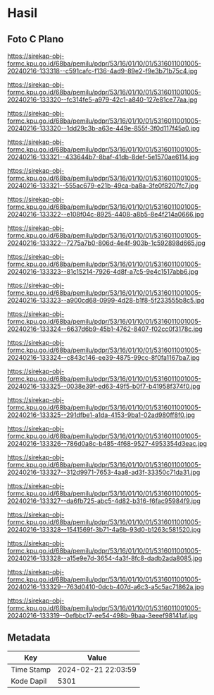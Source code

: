 # Hasil

## Foto C Plano

https://sirekap-obj-formc.kpu.go.id/68ba/pemilu/pdpr/53/16/01/10/01/5316011001005-20240216-133318--c591cafc-f136-4ad9-89e2-f9e3b71b75c4.jpg

https://sirekap-obj-formc.kpu.go.id/68ba/pemilu/pdpr/53/16/01/10/01/5316011001005-20240216-133320--fc314fe5-a979-42c1-a840-127e81ce77aa.jpg

https://sirekap-obj-formc.kpu.go.id/68ba/pemilu/pdpr/53/16/01/10/01/5316011001005-20240216-133320--1dd29c3b-a63e-449e-855f-3f0d117f45a0.jpg

https://sirekap-obj-formc.kpu.go.id/68ba/pemilu/pdpr/53/16/01/10/01/5316011001005-20240216-133321--433644b7-8baf-41db-8def-5e1570ae6114.jpg

https://sirekap-obj-formc.kpu.go.id/68ba/pemilu/pdpr/53/16/01/10/01/5316011001005-20240216-133321--555ac679-e21b-49ca-ba8a-3fe0f8207fc7.jpg

https://sirekap-obj-formc.kpu.go.id/68ba/pemilu/pdpr/53/16/01/10/01/5316011001005-20240216-133322--e108f04c-8925-4408-a8b5-8e4f214a0666.jpg

https://sirekap-obj-formc.kpu.go.id/68ba/pemilu/pdpr/53/16/01/10/01/5316011001005-20240216-133322--7275a7b0-806d-4e4f-903b-1c592898d665.jpg

https://sirekap-obj-formc.kpu.go.id/68ba/pemilu/pdpr/53/16/01/10/01/5316011001005-20240216-133323--81c15214-7926-4d8f-a7c5-9e4c1517abb6.jpg

https://sirekap-obj-formc.kpu.go.id/68ba/pemilu/pdpr/53/16/01/10/01/5316011001005-20240216-133323--a900cd68-0999-4d28-b1f8-5f233555b8c5.jpg

https://sirekap-obj-formc.kpu.go.id/68ba/pemilu/pdpr/53/16/01/10/01/5316011001005-20240216-133324--6637d6b9-45b1-4762-8407-f02cc0f3178c.jpg

https://sirekap-obj-formc.kpu.go.id/68ba/pemilu/pdpr/53/16/01/10/01/5316011001005-20240216-133324--c843c146-ee39-4875-99cc-8f0fa1167ba7.jpg

https://sirekap-obj-formc.kpu.go.id/68ba/pemilu/pdpr/53/16/01/10/01/5316011001005-20240216-133325--0038e39f-ed63-49f5-b0f7-b41958f374f0.jpg

https://sirekap-obj-formc.kpu.go.id/68ba/pemilu/pdpr/53/16/01/10/01/5316011001005-20240216-133325--291dfbe1-a1da-4153-9ba1-02ad980ff8f0.jpg

https://sirekap-obj-formc.kpu.go.id/68ba/pemilu/pdpr/53/16/01/10/01/5316011001005-20240216-133326--786d0a8c-b485-4f68-9527-4953354d3eac.jpg

https://sirekap-obj-formc.kpu.go.id/68ba/pemilu/pdpr/53/16/01/10/01/5316011001005-20240216-133327--312d9971-7653-4aa8-ad3f-33350c71da31.jpg

https://sirekap-obj-formc.kpu.go.id/68ba/pemilu/pdpr/53/16/01/10/01/5316011001005-20240216-133327--da6fb725-abc5-4d82-b316-f6fac95984f9.jpg

https://sirekap-obj-formc.kpu.go.id/68ba/pemilu/pdpr/53/16/01/10/01/5316011001005-20240216-133328--1541569f-3b71-4a6b-93d0-b1263c581520.jpg

https://sirekap-obj-formc.kpu.go.id/68ba/pemilu/pdpr/53/16/01/10/01/5316011001005-20240216-133328--a15e9e7d-3654-4a3f-8fc8-dadb2ada8085.jpg

https://sirekap-obj-formc.kpu.go.id/68ba/pemilu/pdpr/53/16/01/10/01/5316011001005-20240216-133329--763d0410-0dcb-407d-a6c3-a5c5ac71862a.jpg

https://sirekap-obj-formc.kpu.go.id/68ba/pemilu/pdpr/53/16/01/10/01/5316011001005-20240216-133319--0efbbc17-ee54-498b-9baa-3eeef98141af.jpg


## Metadata

| Key        | Value               |
| ---------- | ------------------- |
| Time Stamp | 2024-02-21 22:03:59 |
| Kode Dapil | 5301                |



